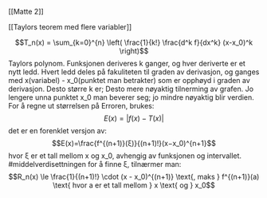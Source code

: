 [[Matte 2]]

[[Taylors teorem med flere variabler]]

$$T_n(x) = \sum_{k=0}^{n} \left( \frac{1}{k!} \frac{d^k f}{dx^k} (x-x_0)^k \right)$$
Taylors polynom. Funksjonen deriveres k ganger, og hver deriverte er et nytt ledd. Hvert ledd deles på fakuliteten til graden av derivasjon, og ganges med x(variabel) - x_0(punktet man betrakter) som er opphøyd i graden av derivasjon. Desto større k er; Desto mere nøyaktig tilnerming av grafen. Jo lengere unna punktet  x_0 man beverer seg; jo mindre nøyaktig blir verdien. For å regne ut størrelsen på Erroren, brukes:
$$ E(x) = |f(x)-T(x)|$$
det er en forenklet versjon av: $$E(x)=\frac{f^{(n+1)}(ξ)}{(n+1)!}​(x−x_0​)^{n+1}$$
hvor ξ er et tall mellom x og x_0, avhengig av funksjonen og intervallet. #middelverdisettningen
for å finne ξ, tilnærmer man: $$R_n(x) \le \frac{1}{(n+1)!} \cdot (x - x_0)^{(n+1)} \text{,   maks } f^{(n+1)}(a) \text{ hvor a er et tall mellom } x \text{ og } x_0$$ 